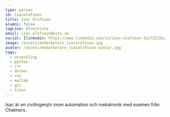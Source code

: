 ```yaml
---
type: person
id: isacolofsson
title: Isac Olofsson
alumni: false
tagLine: Utvecklare
email: isac.olofsson@kits.se
social: {linkedin: https://www.linkedin.com/in/isac-olofsson-3a172215a/}
image: /assets/medarbetare_isacolofsson.jpg
avatar: /assets/medarbetare_isacolofsson-avatar.jpg
tags:
  - utveckling
  - python
  - c++
  - docker
  - ros
  - matlab
  - git
  - linux
---
```


Isac är en civilingenjör inom automation och mekatronik med examen från Chalmers.  
